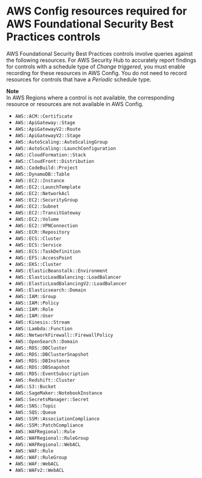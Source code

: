 # AWS Config resources required for AWS Foundational Security Best Practices controls<a name="standards-fsbp-config-resources"></a>

AWS Foundational Security Best Practices controls involve queries against the following resources\. For AWS Security Hub to accurately report findings for controls with a schedule type of *Change triggered*, you must enable recording for these resources in AWS Config\. You do not need to record resources for controls that have a *Periodic* schedule type\.

**Note**  
In AWS Regions where a control is not available, the corresponding resource or resources are not available in AWS Config\.
+ `AWS::ACM::Certificate`
+ `AWS::ApiGateway::Stage`
+ `AWS::ApiGatewayV2::Route`
+ `AWS::ApiGatewayV2::Stage`
+ `AWS::AutoScaling::AutoScalingGroup`
+ `AWS::AutoScaling::LaunchConfiguration`
+ `AWS::CloudFormation::Stack`
+ `AWS::CloudFront::Distribution`
+ `AWS::CodeBuild::Project`
+ `AWS::DynamoDB::Table`
+ `AWS::EC2::Instance`
+ `AWS::EC2::LaunchTemplate`
+ `AWS::EC2::NetworkAcl`
+ `AWS::EC2::SecurityGroup`
+ `AWS::EC2::Subnet`
+ `AWS::EC2::TransitGateway`
+ `AWS::EC2::Volume`
+ `AWS::EC2::VPNConnection`
+ `AWS::ECR::Repository`
+ `AWS::ECS::Cluster`
+ `AWS::ECS::Service`
+ `AWS::ECS::TaskDefinition`
+ `AWS::EFS::AccessPoint`
+ `AWS::EKS::Cluster`
+ `AWS::ElasticBeanstalk::Environment`
+ `AWS::ElasticLoadBalancing::LoadBalancer`
+ `AWS::ElasticLoadBalancingV2::LoadBalancer`
+ `AWS::Elasticsearch::Domain`
+ `AWS::IAM::Group`
+ `AWS::IAM::Policy`
+ `AWS::IAM::Role`
+ `AWS::IAM::User`
+ `AWS::Kinesis::Stream`
+ `AWS::Lambda::Function`
+ `AWS::NetworkFirewall::FirewallPolicy`
+ `AWS::OpenSearch::Domain`
+ `AWS::RDS::DBCluster`
+ `AWS::RDS::DBClusterSnapshot`
+ `AWS::RDS::DBInstance`
+ `AWS::RDS::DBSnapshot`
+ `AWS::RDS::EventSubscription`
+ `AWS::Redshift::Cluster`
+ `AWS::S3::Bucket`
+ `AWS::SageMaker::NotebookInstance`
+ `AWS::SecretsManager::Secret`
+ `AWS::SNS::Topic`
+ `AWS::SQS::Queue`
+ `AWS::SSM::AssociationCompliance`
+ `AWS::SSM::PatchCompliance`
+ `AWS::WAFRegional::Rule`
+ `AWS::WAFRegional::RuleGroup`
+ `AWS::WAFRegional::WebACL`
+ `AWS::WAF::Rule`
+ `AWS::WAF::RuleGroup`
+ `AWS::WAF::WebACL`
+ `AWS::WAFv2::WebACL`